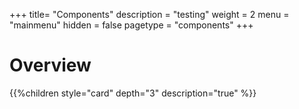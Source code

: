 +++
title= "Components"
description = "testing"
weight = 2
menu = "mainmenu"
hidden = false
pagetype = "components"
+++

# Overview

{{%children style="card" depth="3" description="true" %}}